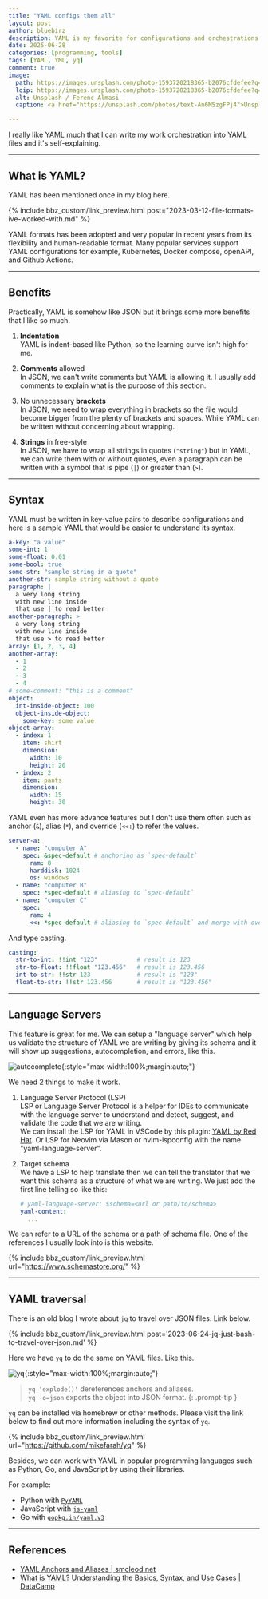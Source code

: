 ```yaml
---
title: "YAML configs them all"
layout: post
author: bluebirz
description: YAML is my favorite for configurations and orchestrations.
date: 2025-06-28
categories: [programming, tools]
tags: [YAML, YML, yq]
comment: true
image:
  path: https://images.unsplash.com/photo-1593720218365-b2076cfdefee?q=80&w=2071&auto=format&fit=crop&ixlib=rb-4.1.0&ixid=M3wxMjA3fDB8MHxwaG90by1wYWdlfHx8fGVufDB8fHx8fA%3D%3D
  lqip: https://images.unsplash.com/photo-1593720218365-b2076cfdefee?q=10&w=2071&auto=format&fit=crop&ixlib=rb-4.1.0&ixid=M3wxMjA3fDB8MHxwaG90by1wYWdlfHx8fGVufDB8fHx8fA%3D%3D
  alt: Unsplash / Ferenc Almasi
  caption: <a href="https://unsplash.com/photos/text-An6M5zgFPj4">Unsplash / Ferenc Almasi</a>

---
```


I really like YAML much that I can write my work orchestration into YAML files and it's self-explaining.

---

## What is YAML?

YAML has been mentioned once in my blog here.

{% include bbz_custom/link_preview.html post="2023-03-12-file-formats-ive-worked-with.md" %}

YAML formats has been adopted and very popular in recent years from its flexibility and human-readable format. Many popular services support YAML configurations for example, Kubernetes, Docker compose, openAPI, and Github Actions.

---

## Benefits

Practically, YAML is somehow like JSON but it brings some more benefits that I like so much.

1. **Indentation**  
  YAML is indent-based like Python, so the learning curve isn't high for me.

1. **Comments** allowed  
  In JSON, we can't write comments but YAML is allowing it. I usually add comments to explain what is the purpose of this section.

1. No unnecessary **brackets**  
  In JSON, we need to wrap everything in brackets so the file would become bigger from the plenty of brackets and spaces. While YAML can be written without concerning about wrapping.

1. **Strings** in free-style  
  In JSON, we have to wrap all strings in quotes (`"string"`) but in YAML, we can write them with or without quotes, even a paragraph can be written with a symbol that is pipe (`|`) or greater than (`>`).

---

## Syntax

YAML must be written in key-value pairs to describe configurations and here is a sample YAML that would be easier to understand its syntax.

```yaml
a-key: "a value"
some-int: 1 
some-float: 0.01
some-bool: true
some-str: "sample string in a quote"
another-str: sample string without a quote
paragraph: |
  a very long string
  with new line inside
  that use | to read better
another-paragraph: >
  a very long string
  with new line inside
  that use > to read better
array: [1, 2, 3, 4]
another-array:
  - 1
  - 2
  - 3
  - 4
# some-comment: "this is a comment"
object:
  int-inside-object: 100 
  object-inside-object:
    some-key: some value
object-array:
  - index: 1 
    item: shirt
    dimension: 
      width: 10
      height: 20
  - index: 2
    item: pants
    dimension: 
      width: 15
      height: 30
```

YAML even has more advance features but I don't use them often such as anchor (`&`), alias (`*`), and override (`<<:`) to refer the values.

```yaml
server-a:
  - name: "computer A"
    spec: &spec-default # anchoring as `spec-default`
      ram: 8
      harddisk: 1024 
      os: windows
  - name: "computer B"
    spec: *spec-default # aliasing to `spec-default`
  - name: "computer C"
    spec:
      ram: 4
      <<: *spec-default # aliasing to `spec-default` and merge with override (`<<:`), so ram will be 8
```

And type casting.

```yaml
casting:
  str-to-int: !!int "123"           # result is 123
  str-to-float: !!float "123.456"   # result is 123.456
  int-to-str: !!str 123             # result is "123"
  float-to-str: !!str 123.456       # result is "123.456"
```

---

## Language Servers

This feature is great for me. We can setup a "language server" which help us validate the structure of YAML we are writing by giving its schema and it will show up suggestions, autocompletion, and errors, like this.

![autocomplete](https://bluebirzdotnet.s3.ap-southeast-1.amazonaws.com/yaml/autocomplete.png){:style="max-width:100%;margin:auto;"}

We need 2 things to make it work.

1. Language Server Protocol (LSP)  
   LSP or Language Server Protocol is a helper for IDEs to communicate with the language server to understand and detect, suggest, and validate the code that we are writing.  
   We can install the LSP for YAML in VSCode by this plugin: [YAML by Red Hat](https://marketplace.visualstudio.com/items?itemName=redhat.vscode-yaml). Or LSP for Neovim via Mason or nvim-lspconfig with the name "yaml-language-server".

1. Target schema  
  We have a LSP to help translate then we can tell the translator that we want this schema as a structure of what we are writing. We just add the first line telling so like this:

    ```yaml
    # yaml-language-server: $schema=<url or path/to/schema>
    yaml-content:
      ...
    ```
  
  We can refer to a URL of the schema or a path of schema file. One of the references I usually look into is this website.

  {% include bbz_custom/link_preview.html url="<https://www.schemastore.org/>" %}

---

## YAML traversal

There is an old blog I wrote about `jq` to travel over JSON files. Link below.

{% include bbz_custom/link_preview.html post='2023-06-24-jq-just-bash-to-travel-over-json.md' %}

Here we have `yq` to do the same on YAML files. Like this.

![yq](https://bluebirzdotnet.s3.ap-southeast-1.amazonaws.com/yaml/yq.png){:style="max-width:100%;margin:auto;"}

> `yq 'explode()'` dereferences anchors and aliases.  
> `yq -o=json` exports the object into JSON format.
{: .prompt-tip }

`yq` can be installed via homebrew or other methods. Please visit the link below to find out more information including the syntax of `yq`.

{% include bbz_custom/link_preview.html url="<https://github.com/mikefarah/yq>" %}

Besides, we can work with YAML in popular programming languages such as Python, Go, and JavaScript by using their libraries.

For example:

- Python with [`PyYAML`](https://pypi.org/project/PyYAML/)
- JavaScript with [`js-yaml`](https://www.npmjs.com/package/js-yaml)
- Go with [`gopkg.in/yaml.v3`](https://pkg.go.dev/gopkg.in/yaml.v3)

---

## References

- [YAML Anchors and Aliases \| smcleod.net](https://smcleod.net/2022/11/yaml-anchors-and-aliases/)
- [What is YAML? Understanding the Basics, Syntax, and Use Cases \| DataCamp](https://www.datacamp.com/blog/what-is-yaml)
